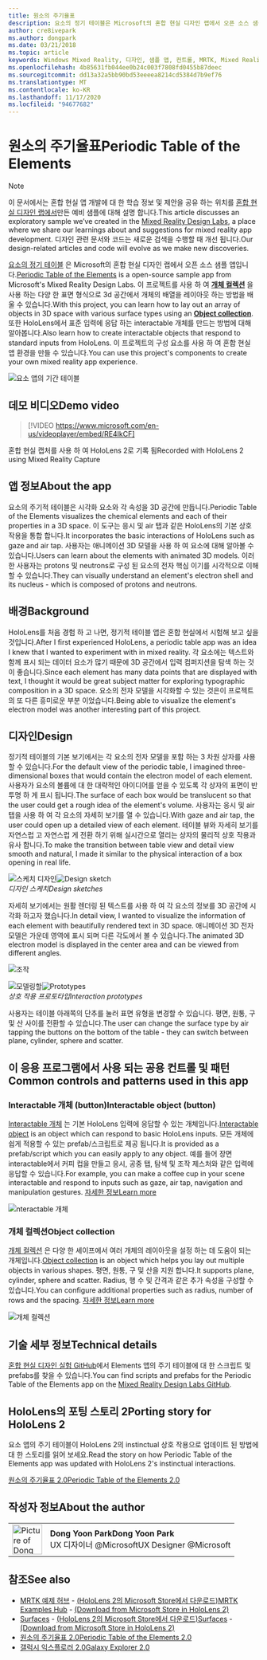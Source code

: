 ```yaml
---
title: 원소의 주기율표
description: 요소의 정기 테이블은 Microsoft의 혼합 현실 디자인 랩에서 오픈 소스 샘플 앱으로, 개체 컬렉션을 사용 하 여 다양 한 표면 유형을 포함 하는 3D 공간에서 개체의 배열을 레이아웃 하는 방법을 배울 수 있습니다.
author: cre8ivepark
ms.author: dongpark
ms.date: 03/21/2018
ms.topic: article
keywords: Windows Mixed Reality, 디자인, 샘플 앱, 컨트롤, MRTK, Mixed Reality Toolkit, Unity, 샘플 앱, 예제 앱, 오픈 소스, Microsoft Store, HoloLens, 혼합 현실 헤드셋, windows Mixed Reality 헤드셋, 가상 현실 헤드셋
ms.openlocfilehash: 4b85631fb044ee0b24c003f7808fd0455b87deec
ms.sourcegitcommit: dd13a32a5bb90bd53eeeea8214cd5384d7b9ef76
ms.translationtype: MT
ms.contentlocale: ko-KR
ms.lasthandoff: 11/17/2020
ms.locfileid: "94677682"
---
```

# <a name="periodic-table-of-the-elements"></a><span data-ttu-id="3d4fe-104">원소의 주기율표</span><span class="sxs-lookup"><span data-stu-id="3d4fe-104">Periodic Table of the Elements</span></span>

>[!NOTE]
><span data-ttu-id="3d4fe-105">이 문서에서는 혼합 현실 앱 개발에 대 한 학습 정보 및 제안을 공유 하는 위치를 [혼합 현실 디자인 랩에서](https://github.com/Microsoft/MRDesignLabs_Unity)만든 예비 샘플에 대해 설명 합니다.</span><span class="sxs-lookup"><span data-stu-id="3d4fe-105">This article discusses an exploratory sample we’ve created in the [Mixed Reality Design Labs](https://github.com/Microsoft/MRDesignLabs_Unity), a place where we share our learnings about and suggestions for mixed reality app development.</span></span> <span data-ttu-id="3d4fe-106">디자인 관련 문서와 코드는 새로운 검색을 수행할 때 개선 됩니다.</span><span class="sxs-lookup"><span data-stu-id="3d4fe-106">Our design-related articles and code will evolve as we make new discoveries.</span></span>

<span data-ttu-id="3d4fe-107">[요소의 정기 테이블](https://github.com/Microsoft/MRDesignLabs_Unity_PeriodicTable) 은 Microsoft의 혼합 현실 디자인 랩에서 오픈 소스 샘플 앱입니다.</span><span class="sxs-lookup"><span data-stu-id="3d4fe-107">[Periodic Table of the Elements](https://github.com/Microsoft/MRDesignLabs_Unity_PeriodicTable) is a open-source sample app from Microsoft's Mixed Reality Design Labs.</span></span> <span data-ttu-id="3d4fe-108">이 프로젝트를 사용 하 여 **[개체 컬렉션](../../design/object-collection.md)** 을 사용 하는 다양 한 표면 형식으로 3d 공간에서 개체의 배열을 레이아웃 하는 방법을 배울 수 있습니다.</span><span class="sxs-lookup"><span data-stu-id="3d4fe-108">With this project, you can learn how to lay out an array of objects in 3D space with various surface types using an **[Object collection](../../design/object-collection.md)**.</span></span> <span data-ttu-id="3d4fe-109">또한 HoloLens에서 표준 입력에 응답 하는 interactable 개체를 만드는 방법에 대해 알아봅니다.</span><span class="sxs-lookup"><span data-stu-id="3d4fe-109">Also learn how to create interactable objects that respond to standard inputs from HoloLens.</span></span> <span data-ttu-id="3d4fe-110">이 프로젝트의 구성 요소를 사용 하 여 혼합 현실 앱 환경을 만들 수 있습니다.</span><span class="sxs-lookup"><span data-stu-id="3d4fe-110">You can use this project's components to create your own mixed reality app experience.</span></span>

![요소 앱의 기간 테이블](images/640px-periodictable-hero.jpg)

## <a name="demo-video"></a><span data-ttu-id="3d4fe-112">데모 비디오</span><span class="sxs-lookup"><span data-stu-id="3d4fe-112">Demo video</span></span> 
> [!VIDEO https://www.microsoft.com/en-us/videoplayer/embed/RE4IkCF]

<span data-ttu-id="3d4fe-113">혼합 현실 캡처를 사용 하 여 HoloLens 2로 기록 됨</span><span class="sxs-lookup"><span data-stu-id="3d4fe-113">Recorded with HoloLens 2 using Mixed Reality Capture</span></span>

## <a name="about-the-app"></a><span data-ttu-id="3d4fe-114">앱 정보</span><span class="sxs-lookup"><span data-stu-id="3d4fe-114">About the app</span></span>

<span data-ttu-id="3d4fe-115">요소의 주기적 테이블은 시각화 요소와 각 속성을 3D 공간에 만듭니다.</span><span class="sxs-lookup"><span data-stu-id="3d4fe-115">Periodic Table of the Elements visualizes the chemical elements and each of their properties in a 3D space.</span></span> <span data-ttu-id="3d4fe-116">이 도구는 응시 및 air 탭과 같은 HoloLens의 기본 상호 작용을 통합 합니다.</span><span class="sxs-lookup"><span data-stu-id="3d4fe-116">It incorporates the basic interactions of HoloLens such as gaze and air tap.</span></span> <span data-ttu-id="3d4fe-117">사용자는 애니메이션 3D 모델을 사용 하 여 요소에 대해 알아볼 수 있습니다.</span><span class="sxs-lookup"><span data-stu-id="3d4fe-117">Users can learn about the elements with animated 3D models.</span></span> <span data-ttu-id="3d4fe-118">이러한 사용자는 protons 및 neutrons로 구성 된 요소의 전자 핵심 이기를 시각적으로 이해할 수 있습니다.</span><span class="sxs-lookup"><span data-stu-id="3d4fe-118">They can visually understand an element's electron shell and its nucleus - which is composed of protons and neutrons.</span></span>

## <a name="background"></a><span data-ttu-id="3d4fe-119">배경</span><span class="sxs-lookup"><span data-stu-id="3d4fe-119">Background</span></span>

<span data-ttu-id="3d4fe-120">HoloLens를 처음 경험 하 고 나면, 정기적 테이블 앱은 혼합 현실에서 시험해 보고 싶을 것입니다.</span><span class="sxs-lookup"><span data-stu-id="3d4fe-120">After I first experienced HoloLens, a periodic table app was an idea I knew that I wanted to experiment with in mixed reality.</span></span> <span data-ttu-id="3d4fe-121">각 요소에는 텍스트와 함께 표시 되는 데이터 요소가 많기 때문에 3D 공간에서 입력 컴퍼지션을 탐색 하는 것이 좋습니다.</span><span class="sxs-lookup"><span data-stu-id="3d4fe-121">Since each element has many data points that are displayed with text, I thought it would be great subject matter for exploring typographic composition in a 3D space.</span></span> <span data-ttu-id="3d4fe-122">요소의 전자 모델을 시각화할 수 있는 것은이 프로젝트의 또 다른 흥미로운 부분 이었습니다.</span><span class="sxs-lookup"><span data-stu-id="3d4fe-122">Being able to visualize the element's electron model was another interesting part of this project.</span></span>

## <a name="design"></a><span data-ttu-id="3d4fe-123">디자인</span><span class="sxs-lookup"><span data-stu-id="3d4fe-123">Design</span></span>

<span data-ttu-id="3d4fe-124">정기적 테이블의 기본 보기에서는 각 요소의 전자 모델을 포함 하는 3 차원 상자를 사용할 수 있습니다.</span><span class="sxs-lookup"><span data-stu-id="3d4fe-124">For the default view of the periodic table, I imagined three-dimensional boxes that would contain the electron model of each element.</span></span> <span data-ttu-id="3d4fe-125">사용자가 요소의 볼륨에 대 한 대략적인 아이디어를 얻을 수 있도록 각 상자의 표면이 반투명 하 게 표시 됩니다.</span><span class="sxs-lookup"><span data-stu-id="3d4fe-125">The surface of each box would be translucent so that the user could get a rough idea of the element's volume.</span></span> <span data-ttu-id="3d4fe-126">사용자는 응시 및 air 탭을 사용 하 여 각 요소의 자세히 보기를 열 수 있습니다.</span><span class="sxs-lookup"><span data-stu-id="3d4fe-126">With gaze and air tap, the user could open up a detailed view of each element.</span></span> <span data-ttu-id="3d4fe-127">테이블 뷰와 자세히 보기를 자연스럽 고 자연스럽 게 전환 하기 위해 실시간으로 열리는 상자의 물리적 상호 작용과 유사 합니다.</span><span class="sxs-lookup"><span data-stu-id="3d4fe-127">To make the transition between table view and detail view smooth and natural, I made it similar to the physical interaction of a box opening in real life.</span></span>

<span data-ttu-id="3d4fe-128">![스케치 디자인](images/640px-sketch20170406.jpg)</span><span class="sxs-lookup"><span data-stu-id="3d4fe-128">![Design sketch](images/640px-sketch20170406.jpg)</span></span><br>
<span data-ttu-id="3d4fe-129">*디자인 스케치*</span><span class="sxs-lookup"><span data-stu-id="3d4fe-129">*Design sketches*</span></span>

<span data-ttu-id="3d4fe-130">자세히 보기에서는 원활 렌더링 된 텍스트를 사용 하 여 각 요소의 정보를 3D 공간에 시각화 하고자 했습니다.</span><span class="sxs-lookup"><span data-stu-id="3d4fe-130">In detail view, I wanted to visualize the information of each element with beautifully rendered text in 3D space.</span></span> <span data-ttu-id="3d4fe-131">애니메이션 3D 전자 모델은 가운데 영역에 표시 되며 다른 각도에서 볼 수 있습니다.</span><span class="sxs-lookup"><span data-stu-id="3d4fe-131">The animated 3D electron model is displayed in the center area and can be viewed from different angles.</span></span>

![조작](images/640px-periodictable-interaction.jpg)

<span data-ttu-id="3d4fe-133">![모델링할](images/640px-periodictable-prototypes.jpg)</span><span class="sxs-lookup"><span data-stu-id="3d4fe-133">![Prototypes](images/640px-periodictable-prototypes.jpg)</span></span><br>
<span data-ttu-id="3d4fe-134">*상호 작용 프로토타입*</span><span class="sxs-lookup"><span data-stu-id="3d4fe-134">*Interaction prototypes*</span></span>

<span data-ttu-id="3d4fe-135">사용자는 테이블 아래쪽의 단추를 눌러 표면 유형을 변경할 수 있습니다. 평면, 원통, 구 및 산 사이를 전환할 수 있습니다.</span><span class="sxs-lookup"><span data-stu-id="3d4fe-135">The user can change the surface type by air tapping the buttons on the bottom of the table - they can switch between plane, cylinder, sphere and scatter.</span></span>

## <a name="common-controls-and-patterns-used-in-this-app"></a><span data-ttu-id="3d4fe-136">이 응용 프로그램에서 사용 되는 공용 컨트롤 및 패턴</span><span class="sxs-lookup"><span data-stu-id="3d4fe-136">Common controls and patterns used in this app</span></span>

### <a name="interactable-object-button"></a><span data-ttu-id="3d4fe-137">Interactable 개체 (button)</span><span class="sxs-lookup"><span data-stu-id="3d4fe-137">Interactable object (button)</span></span>

<span data-ttu-id="3d4fe-138">[Interactable 개체](../../design/interactable-object.md) 는 기본 HoloLens 입력에 응답할 수 있는 개체입니다.</span><span class="sxs-lookup"><span data-stu-id="3d4fe-138">[Interactable object](../../design/interactable-object.md) is an object which can respond to basic HoloLens inputs.</span></span> <span data-ttu-id="3d4fe-139">모든 개체에 쉽게 적용할 수 있는 prefab/스크립트로 제공 됩니다.</span><span class="sxs-lookup"><span data-stu-id="3d4fe-139">It is provided as a prefab/script which you can easily apply to any object.</span></span> <span data-ttu-id="3d4fe-140">예를 들어 장면 interactable에서 커피 컵을 만들고 응시, 공중 탭, 탐색 및 조작 제스처와 같은 입력에 응답할 수 있습니다.</span><span class="sxs-lookup"><span data-stu-id="3d4fe-140">For example, you can make a coffee cup in your scene interactable and respond to inputs such as gaze, air tap, navigation and manipulation gestures.</span></span> [<span data-ttu-id="3d4fe-141">자세한 정보</span><span class="sxs-lookup"><span data-stu-id="3d4fe-141">Learn more</span></span>](../../design/interactable-object.md)

![nteractable 개체](images/640px-periodictable-interactableobject.jpg)

### <a name="object-collection"></a><span data-ttu-id="3d4fe-143">개체 컬렉션</span><span class="sxs-lookup"><span data-stu-id="3d4fe-143">Object collection</span></span>

<span data-ttu-id="3d4fe-144">[개체 컬렉션](../../design/object-collection.md) 은 다양 한 셰이프에서 여러 개체의 레이아웃을 설정 하는 데 도움이 되는 개체입니다.</span><span class="sxs-lookup"><span data-stu-id="3d4fe-144">[Object collection](../../design/object-collection.md) is an object which helps you lay out multiple objects in various shapes.</span></span> <span data-ttu-id="3d4fe-145">평면, 원통, 구 및 산을 지원 합니다.</span><span class="sxs-lookup"><span data-stu-id="3d4fe-145">It supports plane, cylinder, sphere and scatter.</span></span> <span data-ttu-id="3d4fe-146">Radius, 행 수 및 간격과 같은 추가 속성을 구성할 수 있습니다.</span><span class="sxs-lookup"><span data-stu-id="3d4fe-146">You can configure additional properties such as radius, number of rows and the spacing.</span></span> [<span data-ttu-id="3d4fe-147">자세한 정보</span><span class="sxs-lookup"><span data-stu-id="3d4fe-147">Learn more</span></span>](../../design/object-collection.md)

![개체 컬렉션](images/640px-periodictable-collections.jpg)

## <a name="technical-details"></a><span data-ttu-id="3d4fe-149">기술 세부 정보</span><span class="sxs-lookup"><span data-stu-id="3d4fe-149">Technical details</span></span>

<span data-ttu-id="3d4fe-150">[혼합 현실 디자인 실험 GitHub](https://github.com/Microsoft/MRDesignLabs_Unity_PeriodicTable)에서 Elements 앱의 주기 테이블에 대 한 스크립트 및 prefabs를 찾을 수 있습니다.</span><span class="sxs-lookup"><span data-stu-id="3d4fe-150">You can find scripts and prefabs for the Periodic Table of the Elements app on the [Mixed Reality Design Labs GitHub](https://github.com/Microsoft/MRDesignLabs_Unity_PeriodicTable).</span></span>

## <a name="porting-story-for-hololens-2"></a><span data-ttu-id="3d4fe-151">HoloLens의 포팅 스토리 2</span><span class="sxs-lookup"><span data-stu-id="3d4fe-151">Porting story for HoloLens 2</span></span>

<span data-ttu-id="3d4fe-152">요소 앱의 주기 테이블이 HoloLens 2의 instinctual 상호 작용으로 업데이트 된 방법에 대 한 스토리를 읽어 보세요.</span><span class="sxs-lookup"><span data-stu-id="3d4fe-152">Read the story on how Periodic Table of the Elements app was updated with HoloLens 2's instinctual interactions.</span></span>

[<span data-ttu-id="3d4fe-153">원소의 주기율표 2.0</span><span class="sxs-lookup"><span data-stu-id="3d4fe-153">Periodic Table of the Elements 2.0</span></span>](https://medium.com/@dongyoonpark/bringing-the-periodic-table-of-the-elements-app-to-hololens-2-with-mrtk-v2-a6e3d8362158)




## <a name="about-the-author"></a><span data-ttu-id="3d4fe-154">작성자 정보</span><span class="sxs-lookup"><span data-stu-id="3d4fe-154">About the author</span></span>

<table style="border-collapse:collapse" padding-left="0px">
<tr>
<td style="border-style: none" width="60px"><img alt="Picture of Dong Yoon Park" width="60" height="60" src="images/dongyoonpark.jpg"></td>
<td style="border-style: none"><span data-ttu-id="3d4fe-155"><b>Dong Yoon Park</b></span><span class="sxs-lookup"><span data-stu-id="3d4fe-155"><b>Dong Yoon Park</b></span></span><br><span data-ttu-id="3d4fe-156">UX 디자이너 @Microsoft</span><span class="sxs-lookup"><span data-stu-id="3d4fe-156">UX Designer @Microsoft</span></span></td>
</tr>
</table>

## <a name="see-also"></a><span data-ttu-id="3d4fe-157">참조</span><span class="sxs-lookup"><span data-stu-id="3d4fe-157">See also</span></span>

* <span data-ttu-id="3d4fe-158">[MRTK 예제 허브](https://microsoft.github.io/MixedRealityToolkit-Unity/Documentation/README_ExampleHub.html) - [(HoloLens 2의 Microsoft Store에서 다운로드)](https://www.microsoft.com/en-us/p/mrtk-examples-hub/9mv8c39l2sj4)</span><span class="sxs-lookup"><span data-stu-id="3d4fe-158">[MRTK Examples Hub](https://microsoft.github.io/MixedRealityToolkit-Unity/Documentation/README_ExampleHub.html) - [(Download from Microsoft Store in HoloLens 2)](https://www.microsoft.com/en-us/p/mrtk-examples-hub/9mv8c39l2sj4)</span></span>
* <span data-ttu-id="3d4fe-159">[Surfaces](sampleapp-surfaces.md) - [(HoloLens 2의 Microsoft Store에서 다운로드)](https://www.microsoft.com/en-us/p/surfaces/9nvkpv3sk3x0)</span><span class="sxs-lookup"><span data-stu-id="3d4fe-159">[Surfaces](sampleapp-surfaces.md) - [(Download from Microsoft Store in HoloLens 2)](https://www.microsoft.com/en-us/p/surfaces/9nvkpv3sk3x0)</span></span>
* [<span data-ttu-id="3d4fe-160">원소의 주기율표 2.0</span><span class="sxs-lookup"><span data-stu-id="3d4fe-160">Periodic Table of the Elements 2.0</span></span>](https://medium.com/@dongyoonpark/bringing-the-periodic-table-of-the-elements-app-to-hololens-2-with-mrtk-v2-a6e3d8362158)
* [<span data-ttu-id="3d4fe-161">갤럭시 익스플로러 2.0</span><span class="sxs-lookup"><span data-stu-id="3d4fe-161">Galaxy Explorer 2.0</span></span>](galaxy-explorer-update.md)